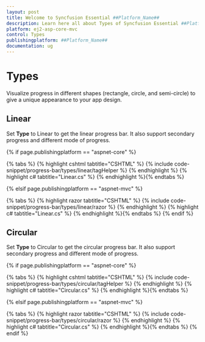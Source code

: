 ```yaml
---
layout: post
title: Welcome to Syncfusion Essential ##Platform_Name##
description: Learn here all about Types of Syncfusion Essential ##Platform_Name## widgets based on HTML5 and jQuery.
platform: ej2-asp-core-mvc
control: Types
publishingplatform: ##Platform_Name##
documentation: ug
---
```



# Types

Visualize progress in different shapes (rectangle, circle, and semi-circle) to give a unique appearance to your app design.

## Linear

<!-- markdownlint-disable MD033 -->

Set **Type** to Linear to get the linear progress bar. It also support secondary progress and different mode of progress.

{% if page.publishingplatform == "aspnet-core" %}

{% tabs %}
{% highlight cshtml tabtitle="CSHTML" %}
{% include code-snippet/progress-bar/types/linear/tagHelper %}
{% endhighlight %}
{% highlight c# tabtitle="Linear.cs" %}
{% endhighlight %}{% endtabs %}

{% elsif page.publishingplatform == "aspnet-mvc" %}

{% tabs %}
{% highlight razor tabtitle="CSHTML" %}
{% include code-snippet/progress-bar/types/linear/razor %}
{% endhighlight %}
{% highlight c# tabtitle="Linear.cs" %}
{% endhighlight %}{% endtabs %}
{% endif %}



## Circular

Set **Type** to Circular to get the circular progress bar. It also support secondary progress and different mode of progress.

{% if page.publishingplatform == "aspnet-core" %}

{% tabs %}
{% highlight cshtml tabtitle="CSHTML" %}
{% include code-snippet/progress-bar/types/circular/tagHelper %}
{% endhighlight %}
{% highlight c# tabtitle="Circular.cs" %}
{% endhighlight %}{% endtabs %}

{% elsif page.publishingplatform == "aspnet-mvc" %}

{% tabs %}
{% highlight razor tabtitle="CSHTML" %}
{% include code-snippet/progress-bar/types/circular/razor %}
{% endhighlight %}
{% highlight c# tabtitle="Circular.cs" %}
{% endhighlight %}{% endtabs %}
{% endif %}

